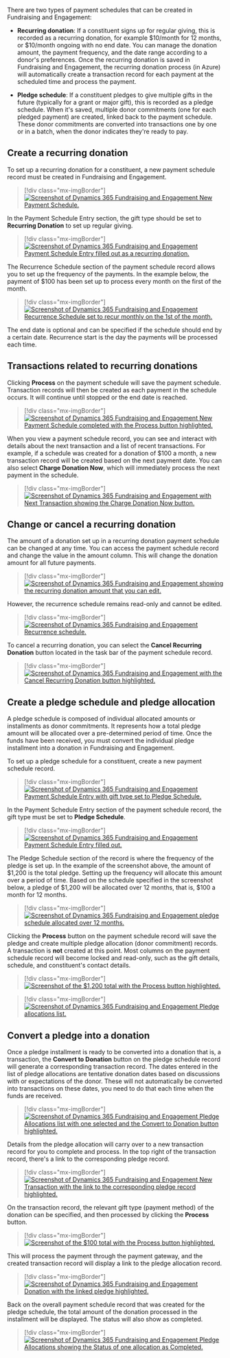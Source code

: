 There are two types of payment schedules that can be created in Fundraising and Engagement:

- **Recurring donation**: If a constituent signs up for regular giving, this is recorded as a recurring donation, for example $10/month for 12 months, or $10/month ongoing with no end date. You can manage the donation amount, the payment frequency, and the date range according to a donor's preferences. Once the recurring donation is saved in Fundraising and Engagement, the recurring donation process (in Azure) will automatically create a transaction record for each payment at the scheduled time and process the payment.

- **Pledge schedule**: If a constituent pledges to give multiple gifts in the future (typically for a grant or major gift), this is recorded as a pledge schedule. When it's saved, multiple donor commitments (one for each pledged payment) are created, linked back to the payment schedule. These donor commitments are converted into transactions one by one or in a batch, when the donor indicates they're ready to pay.

## Create a recurring donation

To set up a recurring donation for a constituent, a new payment schedule record must be created in Fundraising and Engagement.

> [!div class="mx-imgBorder"]
> [![Screenshot of Dynamics 365 Fundraising and Engagement New Payment Schedule.](../media/4-1-new-payment-schedule.png)](../media/4-1-new-payment-schedule.png#lightbox)

In the Payment Schedule Entry section, the gift type should be set to **Recurring Donation** to set up regular giving.

> [!div class="mx-imgBorder"]
> [![Screenshot of Dynamics 365 Fundraising and Engagement Payment Schedule Entry filled out as a recurring donation.](../media/4-2-recurring-donation.png)](../media/4-2-recurring-donation.png#lightbox)

The Recurrence Schedule section of the payment schedule record allows you to set up the frequency of the payments. In the example below, the payment of $100 has been set up to process every month on the first of the month.

> [!div class="mx-imgBorder"]
> [![Screenshot of Dynamics 365 Fundraising and Engagement Recurrence Schedule set to recur monthly on the 1st of the month.](../media/4-3-recurrence-schedule.png)](../media/4-3-recurrence-schedule.png#lightbox)

The end date is optional and can be specified if the schedule should end by a certain date. Recurrence start is the day the payments will be processed each time.

## Transactions related to recurring donations

Clicking **Process** on the payment schedule will save the payment schedule. Transaction records will then be created as each payment in the schedule occurs. It will continue until stopped or the end date is reached.

> [!div class="mx-imgBorder"]
> [![Screenshot of Dynamics 365 Fundraising and Engagement New Payment Schedule completed with the Process button highlighted.](../media/4-4-process.png)](../media/4-4-process.png#lightbox)

When you view a payment schedule record, you can see and interact with details about the next transaction and a list of recent transactions. For example, if a schedule was created for a donation of $100 a month, a new transaction record will be created based on the next payment date. You can also select **Charge Donation Now**, which will immediately process the next payment in the schedule.

> [!div class="mx-imgBorder"]
> [![Screenshot of Dynamics 365 Fundraising and Engagement with Next Transaction showing the Charge Donation Now button.](../media/4-5-charge-now.png)](../media/4-5-charge-now.png#lightbox)

## Change or cancel a recurring donation

The amount of a donation set up in a recurring donation payment schedule can be changed at any time. You can access the payment schedule record and change the value in the amount column. This will change the donation amount for all future payments.

> [!div class="mx-imgBorder"]
> [![Screenshot of Dynamics 365 Fundraising and Engagement showing the recurring donation amount that you can edit.](../media/4-6-amount.png)](../media/4-6-amount.png#lightbox)

However, the recurrence schedule remains read-only and cannot be edited.

> [!div class="mx-imgBorder"]
> [![Screenshot of Dynamics 365 Fundraising and Engagement Recurrence schedule.](../media/4-7-schedule.png)](../media/4-7-schedule.png#lightbox)

To cancel a recurring donation, you can select the **Cancel Recurring Donation** button located in the task bar of the payment schedule record.

> [!div class="mx-imgBorder"]
> [![Screenshot of Dynamics 365 Fundraising and Engagement with the Cancel Recurring Donation button highlighted.](../media/4-8-cancel.png)](../media/4-8-cancel.png#lightbox)

## Create a pledge schedule and pledge allocation

A pledge schedule is composed of individual allocated amounts or installments as donor commitments. It represents how a total pledge amount will be allocated over a pre-determined period of time. Once the funds have been received, you must convert the individual pledge installment into a donation in Fundraising and Engagement.

To set up a pledge schedule for a constituent, create a new payment schedule record.

> [!div class="mx-imgBorder"]
> [![Screenshot of Dynamics 365 Fundraising and Engagement Payment Schedule Entry with gift type set to Pledge Schedule.](../media/4-9-pledge-schedule.png)](../media/4-9-pledge-schedule.png#lightbox)

In the Payment Schedule Entry section of the payment schedule record, the gift type must be set to **Pledge Schedule**.

> [!div class="mx-imgBorder"]
> [![Screenshot of Dynamics 365 Fundraising and Engagement Payment Schedule Entry filled out.](../media/4-10-schedule.png)](../media/4-10-schedule.png#lightbox)

The Pledge Schedule section of the record is where the frequency of the pledge is set up. In the example of the screenshot above, the amount of $1,200 is the total pledge. Setting up the frequency will allocate this amount over a period of time. Based on the schedule specified in the screenshot below, a pledge of $1,200 will be allocated over 12 months, that is, $100 a month for 12 months.

> [!div class="mx-imgBorder"]
> [![Screenshot of Dynamics 365 Fundraising and Engagement pledge schedule allocated over 12 months.](../media/4-11-allocate.png)](../media/4-11-allocate.png#lightbox)

Clicking the **Process** button on the payment schedule record will save the pledge and create multiple pledge allocation (donor commitment) records. A transaction is **not** created at this point. Most columns on the payment schedule record will become locked and read-only, such as the gift details, schedule, and constituent's contact details.

> [!div class="mx-imgBorder"]
> [![Screenshot of the $1,200 total with the Process button highlighted.](../media/4-12-process.png)](../media/4-12-process.png#lightbox)

> [!div class="mx-imgBorder"]
> [![Screenshot of Dynamics 365 Fundraising and Engagement Pledge allocations list.](../media/4-13-allocations.png)](../media/4-13-allocations.png#lightbox)

## Convert a pledge into a donation

Once a pledge installment is ready to be converted into a donation that is, a transaction, the **Convert to Donation** button on the pledge schedule record will generate a corresponding transaction record. The dates entered in the list of pledge allocations are tentative donation dates based on discussions with or expectations of the donor. These will not automatically be converted into transactions on these dates, you need to do that each time when the funds are received.

> [!div class="mx-imgBorder"]
> [![Screenshot of Dynamics 365 Fundraising and Engagement Pledge Allocations list with one selected and the Convert to Donation button highlighted.](../media/4-14-convert.png)](../media/4-14-convert.png#lightbox)

Details from the pledge allocation will carry over to a new transaction record for you to complete and process. In the top right of the transaction record, there's a link to the corresponding pledge record.

> [!div class="mx-imgBorder"]
> [![Screenshot of Dynamics 365 Fundraising and Engagement New Transaction with the link to the corresponding pledge record highlighted.](../media/4-15-pledge.png)](../media/4-15-pledge.png#lightbox)

On the transaction record, the relevant gift type (payment method) of the donation can be specified, and then processed by clicking the **Process** button.

> [!div class="mx-imgBorder"]
> [![Screenshot of the $100 total with the Process button highlighted.](../media/4-16-process.png)](../media/4-16-process.png#lightbox)

This will process the payment through the payment gateway, and the created transaction record will display a link to the pledge allocation record.

> [!div class="mx-imgBorder"]
> [![Screenshot of Dynamics 365 Fundraising and Engagement Donation with the linked pledge highlighted.](../media/4-17-link.png)](../media/4-17-link.png#lightbox)

Back on the overall payment schedule record that was created for the pledge schedule, the total amount of the donation processed in the installment will be displayed. The status will also show as completed.

> [!div class="mx-imgBorder"]
> [![Screenshot of Dynamics 365 Fundraising and Engagement Pledge Allocations showing the Status of one allocation as Completed.](../media/4-18-completed.png)](../media/4-18-completed.png#lightbox)

